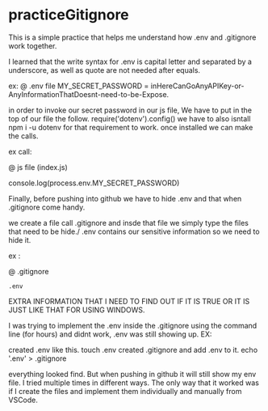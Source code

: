# practiceGitignore

This is a simple practice that helps me understand how .env and .gitignore work together.

I learned that the write syntax for .env is capital letter and separated by a underscore, as well as quote are not needed after equals.

  ex:
    @ .env file
    MY_SECRET_PASSWORD = inHereCanGoAnyAPIKey-or-AnyInformationThatDoesnt-need-to-be-Expose.

in order to invoke our secret password in our js file, We have to put in the top of our file the follow. require('dotenv').config()
we have to also isntall npm i -u dotenv for that requirement to work.
once installed we can make the calls.

ex call:

@ js file (index.js)

console.log(process.env.MY_SECRET_PASSWORD)

Finally, before pushing into github we have to hide .env and that when .gitignore come handy.

we create a file call .gitignore and insde that file we simply type the files that need to be hide./ .env contains our
sensitive information so we need to hide it.

ex :

@ .gitignore 

    .env
    
EXTRA INFORMATION THAT I NEED TO FIND OUT IF IT IS TRUE OR IT IS JUST LIKE THAT FOR USING WINDOWS.

I was trying to implement the .env inside the .gitignore using the command line (for hours) and didnt work, .env was still showing up. 
EX:

created .env like this.
    touch .env
created .gitignore and add .env to it.
  echo '.env' > .gitignore
  
 everything looked find. But when pushing in github it will still show my env file. I tried multiple times in different ways.
 The only way that it worked was if I create the files and implement them individually and manually from VSCode. 

